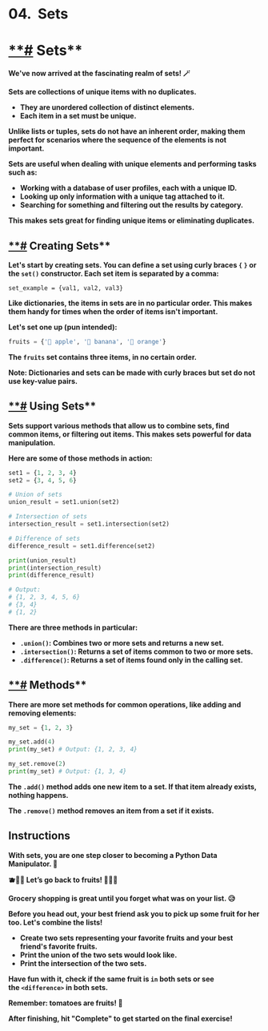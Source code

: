# 04.  Sets

# [**#](https://www.codedex.io/intermediate-python/04-fruit-cart#sets) Sets**

**We've now arrived at the fascinating realm of sets! 🪄**

**Sets are collections of unique items with no duplicates.**

- **They are unordered collection of distinct elements.**
- **Each item in a set must be unique.**

**Unlike lists or tuples, sets do not have an inherent order, making them perfect for scenarios where the sequence of the elements is not important.**

**Sets are useful when dealing with unique elements and performing tasks such as:**

- **Working with a database of user profiles, each with a unique ID.**
- **Looking up only information with a unique tag attached to it.**
- **Searching for something and filtering out the results by category.**

**This makes sets great for finding unique items or eliminating duplicates.**

## [**#](https://www.codedex.io/intermediate-python/04-fruit-cart#creating-sets) Creating Sets**

**Let's start by creating sets. You can define a set using curly braces `{` `}` or the `set()` constructor. Each set item is separated by a comma:**

```
set_example = {val1, val2, val3}

```

**Like dictionaries, the items in sets are in no particular order. This makes them handy for times when the order of items isn't important.**

**Let's set one up (pun intended):**

```python
fruits = {'🍎 apple', '🍌 banana', '🍊 orange'}

```

**The `fruits` set contains three items, in no certain order.**

**Note: Dictionaries and sets can be made with curly braces but set do not use key-value pairs.**

## [**#](https://www.codedex.io/intermediate-python/04-fruit-cart#using-sets) Using Sets**

**Sets support various methods that allow us to combine sets, find common items, or filtering out items. This makes sets powerful for data manipulation.**

**Here are some of those methods in action:**

```python
set1 = {1, 2, 3, 4}
set2 = {3, 4, 5, 6}

# Union of sets
union_result = set1.union(set2)

# Intersection of sets
intersection_result = set1.intersection(set2)

# Difference of sets
difference_result = set1.difference(set2)

print(union_result)
print(intersection_result)
print(difference_result)

# Output:
# {1, 2, 3, 4, 5, 6}
# {3, 4}
# {1, 2}

```

**There are three methods in particular:**

- **`.union()`: Combines two or more sets and returns a new set.**
- **`.intersection()`: Returns a set of items common to two or more sets.**
- **`.difference()`: Returns a set of items found only in the calling set.**

## [**#](https://www.codedex.io/intermediate-python/04-fruit-cart#methods) Methods**

**There are more set methods for common operations, like adding and removing elements:**

```python
my_set = {1, 2, 3}

my_set.add(4)
print(my_set) # Output: {1, 2, 3, 4}

my_set.remove(2)
print(my_set) # Output: {1, 3, 4}

```

**The `.add()` method adds one new item to a set. If that item already exists, nothing happens.**

**The `.remove()` method removes an item from a set if it exists.**

## **Instructions**

**With sets, you are one step closer to becoming a Python Data Manipulator. 🧗**

**🫐🍇🍌 Let’s go back to fruits! 🍓🍒🍎**

**Grocery shopping is great until you forget what was on your list. 😥**

**Before you head out, your best friend ask you to pick up some fruit for her too. Let's combine the lists!**

- **Create two sets representing your favorite fruits and your best friend's favorite fruits.**
- **Print the union of the two sets would look like.**
- **Print the intersection of the two sets.**

**Have fun with it, check if the same fruit is `in` both sets or see the `<difference>` in both sets.**

**Remember: tomatoes are fruits! 🍅**

**After finishing, hit "Complete" to get started on the final exercise!**